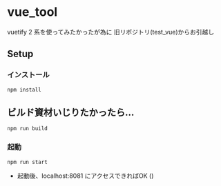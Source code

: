 # vue_tool
vuetify 2 系を使ってみたかったが為に 旧リポジトリ(test_vue)からお引越し

## Setup
### インストール
```npm install```

## ビルド資材いじりたかったら...
```npm run build```

### 起動
```npm run start```
* 起動後、localhost:8081 にアクセスできればOK
()
